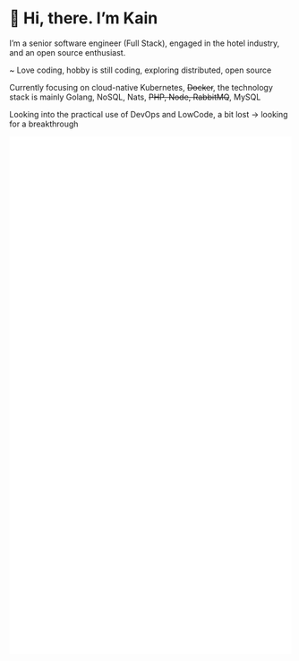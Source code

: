 # 👋 Hi, there. I’m Kain

I’m a senior software engineer (Full Stack), engaged in the hotel industry, and an open source enthusiast.

~ Love coding, hobby is still coding, exploring distributed, open source

Currently focusing on cloud-native Kubernetes, ~~Docker~~, the technology stack is mainly Golang, NoSQL, Nats, ~~PHP, Node, RabbitMQ~~, MySQL

Looking into the practical use of DevOps and LowCode, a bit lost -> looking for a breakthrough

![github-metrics.svg](github-metrics.svg)
